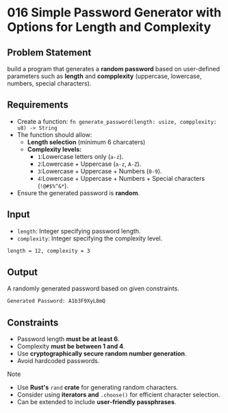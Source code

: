 # 016 Simple Password Generator with Options for Length and Complexity

## Problem Statement

build a program that generates a **random password** based on user-defined parameters such as **length** and **compplexity** (uppercase, lowercase, numbers, special characters).

## Requirements

- Create a function: `fn generate_password(length: usize, compplexity: u8) -> String`
- The function should allow:
  - **Length selection** (minimum 6 charcaters)
  - **Complexity levels:**
    - `1`:Lowercase letters only (`a-z`).
    - `2`:Lowercase + Uppercase (`a-z`, `A-Z`).
    - `3`:Lowercase + Uppercase + Numbers (`0-9`).
    - `4`:Lowercase + Uppercase + Numbers + Special characters (`!@#$%^&*`).
- Ensure the generated password is **random**.

## Input

- `length`: Integer specifying password length.
- `complexity`: Integer specifying the complexity level.

```bash
length = 12, complexity = 3
```

## Output

A randomly generated password based on given constraints.

```bash
Generated Password: A1b3F9XyL8mQ
```

## Constraints

- Password length **must be at least 6**.
- Complexity **must be between 1 and 4**.
- Use **cryptographically secure random number generation**.
- Avoid hardcoded passwords.

> [!NOTE]
>
> - Use **Rust's** `rand` **crate** for generating random characters.
> - Consider using **iterators and** `.choose()` for efficient character selection.
> - Can be extended to include **user-friendly passphrases**.
